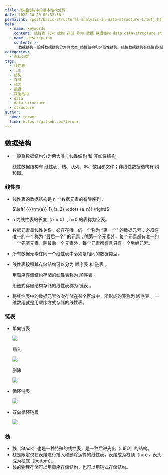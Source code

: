 ```yaml
---
title: 数据结构中的基本结构分析
date: 2022-10-25 00:32:56
permalink: /post/basic-structural-analysis-in-data-structure-171wfj.html
meta:
  - name: keywords
    content: 线性表 元素 结构 存储 称为 数据 数据结构 data data-structure structure
  - name: description
    content: >-
      数据结构一般将数据结构分为两大类_线性结构和非线性结构。线性数据结构有线性表栈队列串数组和文件_非线性数据结构有树和图。线性表线性表的数据结构是n个数据元素的有限序列_left({{{rm{a}}_}{a_}cdots{a_n}}right)n为线性表的长度（nge）n=的表称为空表。数据元素呈线性关系。必存在唯一的一个称为“第一个”的数据元素_必须在唯一的一个称为“最后一个”的元素_除第一个元素外每个元素都有唯一的一个先驱元素除最后一个元素外每个元素都有且只有一个后继元素。所有数据元素在同一个线性表中必
categories:
  - 默认分类
tags:
  - 线性表
  - 元素
  - 结构
  - 存储
  - 称为
  - 数据
  - 数据结构
  - data
  - data-structure
  - structure
author:
  name: terwer
  link: https://github.com/terwer
---
```



## 数据结构

* 一般将数据结构分为两大类：线性结构 和 非线性结构 。

  线性数据结构有 线性表、栈、队列、串、数组和文件；非线性数据结构有 树和图。

### 线性表

* 线性表的数据结构是 n 个数据元素的有限序列：

  $\left( {{{\rm{a}}_1},{a_2} \cdots {a_n}} \right)$

* n 为线性表的长度（$n \ge 0$）, n=0 的表称为空表。
* 数据元素呈线性关系。必存在唯一的一个称为 “第一个” 的数据元素；必须在唯一的一个称为 “最后一个” 的元素；除第一个元素外，每个元素都有唯一的一个先驱元素，除最后一个元素外，每个元素都有且只有一个后继元素。
* 所有数据元素在同一个线性表中必须是相同的数据类型。
* 线性表按照其存储结构可以分为 顺序表 和 链表 。

  用顺序存储结构存储的线性表称为 顺序表 。

  用链式存储结构存储的线性表称为 链表 。
* 将线性表中的数据元素依次存储在某个区域中，所形成的表称为 顺序表 。一维数组就是用顺序方式存储的线性表。

### 链表

* 单向链表

  ![](https://img1.terwer.space/api/public/20221024210834.png)​

  插入

  ![](https://img1.terwer.space/api/public/20221024211701.png)​

  删除

  ![](https://img1.terwer.space/api/public/20221024211843.png)​

* 循环链表

  ![](https://img1.terwer.space/api/public/20221024212032.png)​
* 双向循环链表

  ![](https://img1.terwer.space/api/public/20221024212143.png)​

### 栈

* 栈（Stack）也是一种特殊的线性表，是一种后进先出（LIFO）的结构。
* 栈是限定仅在表尾进行插入和删除运算的线性表，表尾成为栈顶（top），表头成为栈底（bottom）。
* 栈的物理存储可以用顺序存储结构，也可以用链式存储结构。

‍
